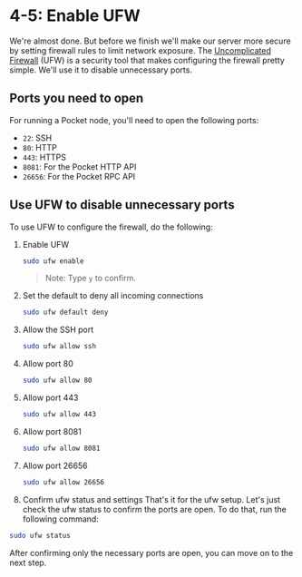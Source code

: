 # 4-5: Enable UFW

We're almost done. But before we finish we'll make our server more secure by setting firewall rules to limit network exposure. The [Uncomplicated Firewall](https://wiki.ubuntu.com/UncomplicatedFirewall) (UFW) is a security tool that makes configuring the firewall pretty simple. We'll use it to disable unnecessary ports.

## Ports you need to open

For running a Pocket node, you'll need to open the following ports:

- `22`: SSH
- `80`: HTTP
- `443`: HTTPS
- `8081`: For the Pocket HTTP API
- `26656`: For the Pocket RPC API

## Use UFW to disable unnecessary ports

To use UFW to configure the firewall, do the following:

1. Enable UFW
    ```bash
    sudo ufw enable
    ```
    > Note: Type `y` to confirm.

2. Set the default to deny all incoming connections
    ```bash
    sudo ufw default deny
    ```

3. Allow the SSH port
    ```bash
    sudo ufw allow ssh
    ```

4. Allow port 80
    ```bash
    sudo ufw allow 80
    ```

5. Allow port 443
    ```bash
    sudo ufw allow 443
    ```

6. Allow port 8081
    ```bash
    sudo ufw allow 8081
    ```

7. Allow port 26656
    ```bash
    sudo ufw allow 26656
    ```

8. Confirm ufw status and settings
That's it for the ufw setup. Let's just check the ufw status to confirm the ports are open. To do that, run the following command:

```bash
sudo ufw status
```

After confirming only the necessary ports are open, you can move on to the next step.